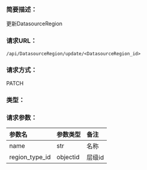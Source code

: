 ### **简要描述：**

更新DatasourceRegion

### **请求URL：**

`/api/DatasourceRegion/update/<DatasourceRegion_id>`

### **请求方式：**

PATCH

### **类型：**


### **请求参数：**

|参数名|参数类型|备注|
|:--|:--|:--|
|name|str|名称|
|region_type_id|objectid|层级id|
